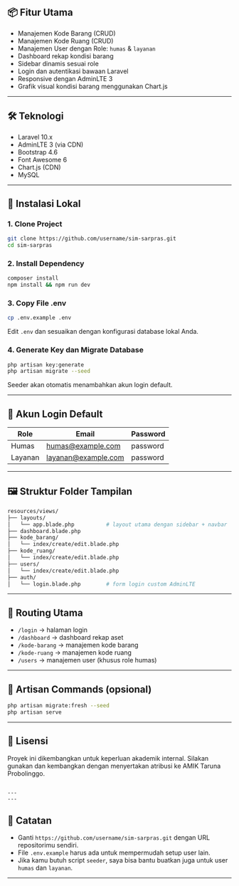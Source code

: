 ## 📦 Fitur Utama

- Manajemen Kode Barang (CRUD)
- Manajemen Kode Ruang (CRUD)
- Manajemen User dengan Role: `humas` & `layanan`
- Dashboard rekap kondisi barang
- Sidebar dinamis sesuai role
- Login dan autentikasi bawaan Laravel
- Responsive dengan AdminLTE 3
- Grafik visual kondisi barang menggunakan Chart.js

---

## 🛠️ Teknologi

- Laravel 10.x
- AdminLTE 3 (via CDN)
- Bootstrap 4.6
- Font Awesome 6
- Chart.js (CDN)
- MySQL

---

## 🚀 Instalasi Lokal

### 1. Clone Project

```bash
git clone https://github.com/username/sim-sarpras.git
cd sim-sarpras
```

### 2. Install Dependency

```bash
composer install
npm install && npm run dev
```

### 3. Copy File .env

```bash
cp .env.example .env
```

Edit `.env` dan sesuaikan dengan konfigurasi database lokal Anda.

### 4. Generate Key dan Migrate Database

```bash
php artisan key:generate
php artisan migrate --seed
```

Seeder akan otomatis menambahkan akun login default.

---

## 🔑 Akun Login Default

| Role    | Email                                             | Password |
| ------- | ------------------------------------------------- | -------- |
| Humas   | [humas@example.com](mailto:humas@example.com)     | password |
| Layanan | [layanan@example.com](mailto:layanan@example.com) | password |

---

## 🖼️ Struktur Folder Tampilan

```bash
resources/views/
├── layouts/
│   └── app.blade.php          # layout utama dengan sidebar + navbar
├── dashboard.blade.php
├── kode_barang/
│   └── index/create/edit.blade.php
├── kode_ruang/
│   └── index/create/edit.blade.php
├── users/
│   └── index/create/edit.blade.php
├── auth/
│   └── login.blade.php        # form login custom AdminLTE
```

---

## 📂 Routing Utama

* `/login` → halaman login
* `/dashboard` → dashboard rekap aset
* `/kode-barang` → manajemen kode barang
* `/kode-ruang` → manajemen kode ruang
* `/users` → manajemen user (khusus role humas)

---

## 🧰 Artisan Commands (opsional)

```bash
php artisan migrate:fresh --seed
php artisan serve
```

---

## 📄 Lisensi

Proyek ini dikembangkan untuk keperluan akademik internal. Silakan gunakan dan kembangkan dengan menyertakan atribusi ke AMIK Taruna Probolinggo.

```

---
---
````
## 📝 Catatan

- Ganti `https://github.com/username/sim-sarpras.git` dengan URL repositorimu sendiri.
- File `.env.example` harus ada untuk mempermudah setup user lain.
- Jika kamu butuh script `seeder`, saya bisa bantu buatkan juga untuk user `humas` dan `layanan`.

---

